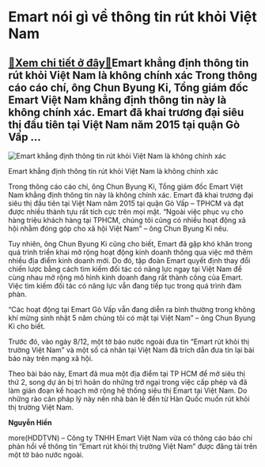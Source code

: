 Emart nói gì về thông tin rút khỏi Việt Nam
===========================================

[:gift:Xem chi tiết ở đây:gift:](https://hddtvn.com/emart-noi-gi-ve-thong-tin-rut-khoi-viet-nam/)Emart khẳng định thông tin rút khỏi Việt Nam là không chính xác Trong thông cáo cáo chí, ông Chun Byung Ki, Tổng giám đốc Emart Việt Nam khẳng định thông tin này là không chính xác. Emart đã khai trương đại siêu thị đầu tiên tại Việt Nam năm 2015 tại quận Gò Vấp …
------------------------------------------------------------------------------------------------------------------------------------------------------------------------------------------------------------------------------------------------------------------------





![Emart khẳng định thông tin rút khỏi Việt Nam là không chính xác](https://hddtvn.com/wp-content/uploads/2021/01/3833_EMart-02.jpg "Emart khẳng định thông tin rút khỏi Việt Nam là không chính xác")


Emart khẳng định thông tin rút khỏi Việt Nam là không chính xác



Trong thông cáo cáo chí, ông Chun Byung Ki, Tổng giám đốc Emart Việt Nam khẳng định thông tin này là không chính xác. Emart đã khai trương đại siêu thị đầu tiên tại Việt Nam năm 2015 tại quận Gò Vấp – TPHCM và đạt được nhiều thành tựu rất tích cực trên mọi mặt. “Ngoài việc phục vụ cho hàng triệu khách hàng tại TPHCM, chúng tôi cũng có nhiều hoạt động xã hội nhằm đóng góp cho xã hội Việt Nam” – ông Chun Byung Ki nêu.


Tuy nhiên, ông Chun Byung Ki cũng cho biết, Emart đã gặp khó khăn trong quá trình triển khai mở rộng hoạt động kinh doanh thông qua việc mở thêm nhiều địa điểm kinh doanh mới. Do đó, tập đoàn Emart quyết định thay đổi chiến lược bằng cách tìm kiếm đối tác có năng lực ngay tại Việt Nam để cùng nhau mở rộng mô hình kinh doanh đang rất thành công của Emart. Việc tìm kiếm đối tác có năng lực vẫn đang tiếp tục trong quá trình đàm phàn.


“Các hoạt động tại Emart Gò Vấp vẫn đang diễn ra bình thường trong không khí mừng sinh nhật 5 năm chúng tôi có mặt tại Việt Nam” – ông Chun Byung Ki cho biết.


Trước đó, vào ngày 8/12, một tờ báo nước ngoài đưa tin “Emart rút khỏi thị trường Việt Nam” và một số cá nhân tại Việt Nam đã trích dẫn đưa tin lại bài báo này trên mạng xã hội.


Theo bài báo này, Emart đã mua một địa điểm tại TP HCM để mở siêu thị thứ 2, song dự án bị trì hoãn do những trở ngại trong việc cấp phép và đã làm gián đoạn kế hoạch mở rộng hệ thống siêu thị Emart tại Việt Nam. Do những rào cản pháp lý này nên nhà bán lẻ đến từ Hàn Quốc muốn rút khỏi thị trường Việt Nam.




**Nguyễn Hiền**



more(HDDTVN) – Công ty TNHH Emart Việt Nam vừa có thông cáo báo chí phản hồi về thông tin “Emart rút khỏi thị trường Việt Nam” được đăng tải trên một tờ báo nước ngoài.

